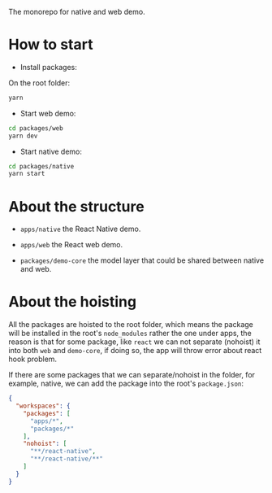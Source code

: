 The monorepo for native and web demo.

# How to start

* Install packages:

On the root folder:
```bash
yarn
```

* Start web demo:

```bash
cd packages/web
yarn dev
```

* Start native demo:

```bash
cd packages/native
yarn start
```

# About the structure

* `apps/native` the React Native demo.

* `apps/web` the React web demo.

* `packages/demo-core` the model layer that could be shared between native and web.

# About the hoisting

All the packages are hoisted to the root folder, which means the package will be installed in the root's `node_modules` rather the one under apps, the reason is that for some package, like `react` we can not separate (nohoist) it into both `web` and `demo-core`, if doing so, the app will throw error about react hook problem.

If there are some packages that we can separate/nohoist in the folder, for example, native, we can add the package into the root's `package.json`:

```json
{
  "workspaces": {
    "packages": [
      "apps/*",
      "packages/*"
    ],
    "nohoist": [
      "**/react-native",
      "**/react-native/**"
    ]
  }
}
```
